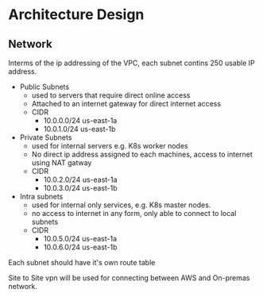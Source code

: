 # Architecture Design

## Network

Interms of the ip addressing of the VPC, each subnet contins 250 usable IP address.

- Public Subnets
  - used to servers that require direct online access
  - Attached to an internet gateway for direct internet access
  - CIDR
    - 10.0.0.0/24 us-east-1a
    - 10.0.1.0/24 us-east-1b
- Private Subnets
  - used for internal servers e.g. K8s worker nodes
  - No direct ip address assigned to each machines, access to internet using NAT gatway
  - CIDR
    - 10.0.2.0/24 us-east-1a
    - 10.0.3.0/24 us-east-1b
- Intra subnets
  - used for internal only services, e.g. K8s master nodes.
  - no access to internet in any form, only able to connect to local subnets
  - CIDR
    - 10.0.5.0/24 us-east-1a
    - 10.0.6.0/24 us-east-1b

Each subnet should have it's own route table

Site to Site vpn will be used for connecting between AWS and On-premas network.
